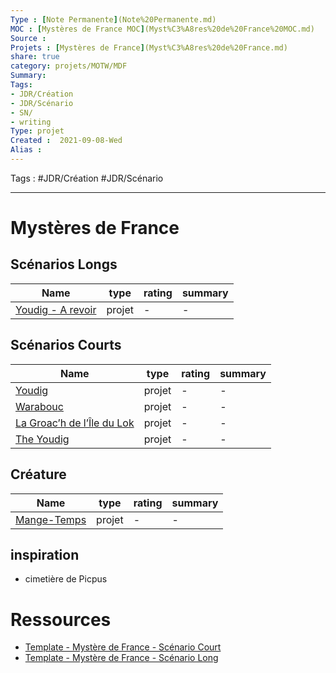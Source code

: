 ```yaml
---
Type : [Note Permanente](Note%20Permanente.md)
MOC : [Mystères de France MOC](Myst%C3%A8res%20de%20France%20MOC.md)
Source :
Projets : [Mystères de France](Myst%C3%A8res%20de%20France.md)
share: true 
category: projets/MOTW/MDF
Summary: 
Tags:
- JDR/Création 
- JDR/Scénario
- SN/
- writing
Type: projet
Created :  2021-09-08-Wed
Alias :
---
```


Tags : #JDR/Création #JDR/Scénario

***
# Mystères de France

## Scénarios Longs
| Name                                                                                                    | type   | rating | summary |
| ------------------------------------------------------------------------------------------------------- | ------ | ------ | ------- |
| [Youdig - A revoir](./long/Youdig%20-%20A%20revoir.md) | projet | \-     | \-      |



## Scénarios Courts
| Name                                                                                                                       | type   | rating | summary |
| -------------------------------------------------------------------------------------------------------------------------- | ------ | ------ | ------- |
| [Youdig](./court/Youdig.md)                                         | projet | \-     | \-      |
| [Warabouc](./court/Warabouc.md)                                     | projet | \-     | \-      |
| [La Groac’h de l’Île du Lok](./court/La%20Groac%E2%80%99h%20de%20l%E2%80%99%C3%8Ele%20du%20Lok.md) | projet | \-     | \-      |
| [The Youdig](./court/The%20Youdig.md)                                 | projet | \-     | \-      |


## Créature
| Name                                                                                          | type   | rating | summary |
| --------------------------------------------------------------------------------------------- | ------ | ------ | ------- |
| [Mange-Temps](./monstre/Mange-Temps.md) | projet | \-     | \-      |



## inspiration 
- cimetière de Picpus

# Ressources
- [Template - Mystère de France - Scénario Court](Template%20-%20Myst%C3%A8re%20de%20France%20-%20Sc%C3%A9nario%20Court)
- [Template - Mystère de France - Scénario Long](Template%20-%20Myst%C3%A8re%20de%20France%20-%20Sc%C3%A9nario%20Long)

